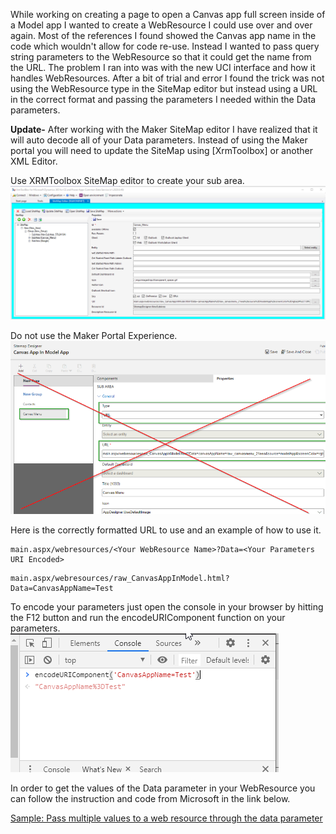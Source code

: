 While working on creating a page to open a Canvas app full screen inside of a Model app I wanted to create a WebResource I could use over and over again.  Most of the references I found showed the Canvas app name in the code which wouldn't allow for code re-use.  Instead I wanted to pass query string parameters to the WebResource so that it could get the name from the URL.  The problem I ran into was with the new UCI interface and how it handles WebResources.  After a bit of trial and error I found the trick was not using the WebResource type in the SiteMap editor but instead using a URL in the correct format and passing the parameters I needed within the Data parameters.

**Update-** After working with the Maker SiteMap editor I have realized that it will auto decode all of your Data parameters.  Instead of using the Maker portal you will need to update the SiteMap using [XrmToolbox] or another XML Editor. 

Use XRMToolbox SiteMap editor to create your sub area.
![Use XRMToolbox](https://github.com/rwilson504/Blogger/blob/master/PassParametersToWebResourceFromSitemap/SiteMapLinkXrmToolbox.png?raw=true)

Do not use the Maker Portal Experience.
![Do Not Use Default Sitemap Editor](https://github.com/rwilson504/Blogger/blob/master/PassParametersToWebResourceFromSitemap/addurl.png?raw=true)



Here is the correctly formatted URL to use and an example of how to use it.
```
main.aspx/webresources/<Your WebResource Name>?Data=<Your Parameters URI Encoded>
```

```
main.aspx/webresources/raw_CanvasAppInModel.html?Data=CanvasAppName=Test
```

To encode your parameters just open the console in your browser by hitting the F12 button and run the encodeURIComponent function on your parameters.
![EncodeURI](https://github.com/rwilson504/Blogger/blob/master/PassParametersToWebResourceFromSitemap/encodeuri.png?raw=true)

In order to get the values of the Data parameter in your WebResource you can follow the instruction and code from Microsoft in the link below.

[Sample: Pass multiple values to a web resource through the data parameter](https://docs.microsoft.com/en-us/dynamics365/customerengagement/on-premises/developer/sample-pass-multiple-values-web-resource-through-data-parameter)
<!--stackedit_data:
eyJwcm9wZXJ0aWVzIjoidGl0bGU6IFBhc3MgQ3VzdG9tIFBhcm
FtZXRlcnMgVG8gV2ViUmVzb3VyY2UgRnJvbSBVSUMgU2l0ZU1h
cCBpbiBEeW5hbWljc1xuYXV0aG9yOiBSaWNoYXJkIFdpbHNvbl
xudGFnczogJ3NpdGVtYXAsIGR5bmFtaWNzLCB3ZWJyZXNvdXJj
ZSdcbiIsImhpc3RvcnkiOls0MjIyMjg1NTMsLTU4MzY2MjkyMy
wxMDQ3NjkxMzQwLDM2NDkzODE4OCwtODUxOTA2Njg4LC01NzUx
ODAzMzAsLTEzNzUzMDE0MDgsNzM3NTU0NTVdfQ==
-->